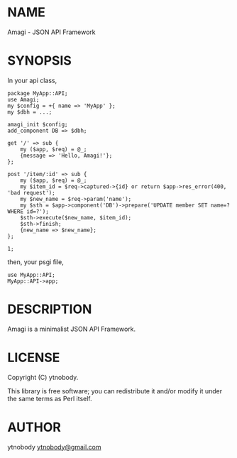 # NAME

Amagi - JSON API Framework

# SYNOPSIS

In your api class,

    package MyApp::API;
    use Amagi;
    my $config = +{ name => 'MyApp' };
    my $dbh = ...;
     
    amagi_init $config;
    add_component DB => $dbh;
     
    get '/' => sub {
        my ($app, $req) = @_;
        {message => 'Hello, Amagi!'};
    };
     
    post '/item/:id' => sub {
        my ($app, $req) = @_;
        my $item_id = $req->captured->{id} or return $app->res_error(400, 'bad request');
        my $new_name = $req->param('name');
        my $sth = $app->component('DB')->prepare('UPDATE member SET name=? WHERE id=?');
        $sth->execute($new_name, $item_id);
        $sth->finish;
        {new_name => $new_name};
    };
     
    1;

then, your psgi file,

    use MyApp::API;
    MyApp::API->app;

# DESCRIPTION

Amagi is a minimalist JSON API Framework.

# LICENSE

Copyright (C) ytnobody.

This library is free software; you can redistribute it and/or modify
it under the same terms as Perl itself.

# AUTHOR

ytnobody <ytnobody@gmail.com>
